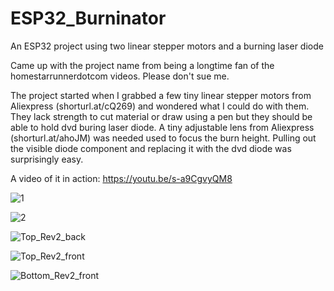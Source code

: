 # ESP32_Burninator
An ESP32 project using two linear stepper motors and a burning laser diode

Came up with the project name from being a longtime fan of the homestarrunnerdotcom videos. Please don't sue me.

The project started when I grabbed a few tiny linear stepper motors from Aliexpress (shorturl.at/cQ269) and wondered what I could do with them. They lack strength to cut material or draw using a pen but they should be able to hold dvd buring laser diode. A tiny adjustable lens from Aliexpress (shorturl.at/ahoJM) was needed used to focus the burn height. Pulling out the visible diode component and replacing it with the dvd diode was surprisingly easy.

A video of it in action: https://youtu.be/s-a9CgvyQM8

![1](https://user-images.githubusercontent.com/4991664/83444488-d99c5a00-a421-11ea-84a2-7b2127fc71bc.jpg)

![2](https://user-images.githubusercontent.com/4991664/83444495-dbfeb400-a421-11ea-9ee0-d40e50491db4.jpg)

![Top_Rev2_back](https://user-images.githubusercontent.com/4991664/83450748-3b61c180-a42c-11ea-8686-b17293a56e05.png)

![Top_Rev2_front](https://user-images.githubusercontent.com/4991664/83450751-3c92ee80-a42c-11ea-85e6-f52e42244566.png)

![Bottom_Rev2_front](https://user-images.githubusercontent.com/4991664/83451225-f8541e00-a42c-11ea-98c7-cfa25a27851d.png)

